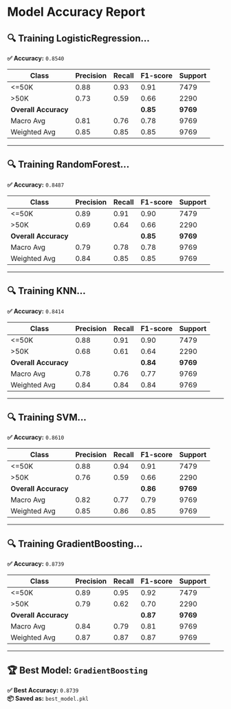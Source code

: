 
# Model Accuracy Report

## 🔍 Training LogisticRegression...
**✅ Accuracy:** `0.8540`

| Class   | Precision | Recall | F1-score | Support |
|---------|-----------|--------|----------|---------|
| <=50K   | 0.88      | 0.93   | 0.91     | 7479    |
| >50K    | 0.73      | 0.59   | 0.66     | 2290    |
| **Overall Accuracy**     |        |        | **0.85**     | **9769**  |
| Macro Avg | 0.81    | 0.76   | 0.78     | 9769    |
| Weighted Avg | 0.85 | 0.85   | 0.85     | 9769    |

---

## 🔍 Training RandomForest...
**✅ Accuracy:** `0.8487`

| Class   | Precision | Recall | F1-score | Support |
|---------|-----------|--------|----------|---------|
| <=50K   | 0.89      | 0.91   | 0.90     | 7479    |
| >50K    | 0.69      | 0.64   | 0.66     | 2290    |
| **Overall Accuracy**     |        |        | **0.85**     | **9769**  |
| Macro Avg | 0.79    | 0.78   | 0.78     | 9769    |
| Weighted Avg | 0.84 | 0.85   | 0.85     | 9769    |

---

## 🔍 Training KNN...
**✅ Accuracy:** `0.8414`

| Class   | Precision | Recall | F1-score | Support |
|---------|-----------|--------|----------|---------|
| <=50K   | 0.88      | 0.91   | 0.90     | 7479    |
| >50K    | 0.68      | 0.61   | 0.64     | 2290    |
| **Overall Accuracy**     |        |        | **0.84**     | **9769**  |
| Macro Avg | 0.78    | 0.76   | 0.77     | 9769    |
| Weighted Avg | 0.84 | 0.84   | 0.84     | 9769    |

---

## 🔍 Training SVM...
**✅ Accuracy:** `0.8610`

| Class   | Precision | Recall | F1-score | Support |
|---------|-----------|--------|----------|---------|
| <=50K   | 0.88      | 0.94   | 0.91     | 7479    |
| >50K    | 0.76      | 0.59   | 0.66     | 2290    |
| **Overall Accuracy**     |        |        | **0.86**     | **9769**  |
| Macro Avg | 0.82    | 0.77   | 0.79     | 9769    |
| Weighted Avg | 0.85 | 0.86   | 0.85     | 9769    |

---

## 🔍 Training GradientBoosting...
**✅ Accuracy:** `0.8739`

| Class   | Precision | Recall | F1-score | Support |
|---------|-----------|--------|----------|---------|
| <=50K   | 0.89      | 0.95   | 0.92     | 7479    |
| >50K    | 0.79      | 0.62   | 0.70     | 2290    |
| **Overall Accuracy**     |        |        | **0.87**     | **9769**  |
| Macro Avg | 0.84    | 0.79   | 0.81     | 9769    |
| Weighted Avg | 0.87 | 0.87   | 0.87     | 9769    |

---

## 🏆 Best Model: `GradientBoosting`  
**✅ Best Accuracy:** `0.8739`  
**📦 Saved as:** `best_model.pkl`
